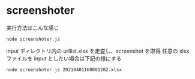 # screenshoter

実行方法はこんな感じ

```
node screenshoter.js
```

input ディレクトリ内の urllist.xlsx を走査し、screenshot を取得
任意の xlsx ファイルを input としたい場合は下記の様にする

```
node screenshoter.js 20210401160801282.xlsx
```
